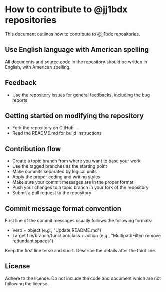 # How to contribute to @jj1bdx repositories

This document outlines how to contribute to @jj1bdx repositories.

## Use English language with American spelling

All documents and source code in the repository should be written in English, with American spelling. 

## Feedback

* Use the repository issues for general feedbacks, including the bug reports

## Getting started on modifying the repository

* Fork the repository on GitHub
* Read the README.md for build instructions

## Contribution flow

* Create a topic branch from where you want to base your work
* Use the tagged branches as the starting point
* Make commits separated by logical units
* Apply the proper coding and writing styles
* Make sure your commit messages are in the proper format
* Push your changes to a topic branch in your fork of the repository
* Submit a pull request to the repository

## Commit message format convention

First line of the commit messages usually follows the following formats:

* Verb + object (e.g., "Update README.md")
* Target file/branch/function/class + action (e.g., "MultipathFilter: remove redundant spaces")

Keep the first line terse and short. Describe the details after the third line.

## License

Adhere to the license. Do not include the code and document which are not following the license.
